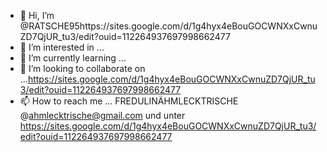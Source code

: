 - 👋 Hi, I’m @RATSCHE95https://sites.google.com/d/1g4hyx4eBouGOCWNXxCwnuZD7QjUR_tu3/edit?ouid=112264937697998662477
- 👀 I’m interested in ...
- 🌱 I’m currently learning ...
- 💞️ I’m looking to collaborate on ...https://sites.google.com/d/1g4hyx4eBouGOCWNXxCwnuZD7QjUR_tu3/edit?ouid=112264937697998662477
- 📫 How to reach me ...
FREDULINÄHMLECKTRISCHE @ahmlecktrische@gmail.com und unter https://sites.google.com/d/1g4hyx4eBouGOCWNXxCwnuZD7QjUR_tu3/edit?ouid=112264937697998662477
<!---
RATSCHE95/RATSCHE95 is a ✨ special ✨ repository because its `README.md` (this file) appears on your GitHub profile.
You can click the Preview link to take a look at your changes.
--->
